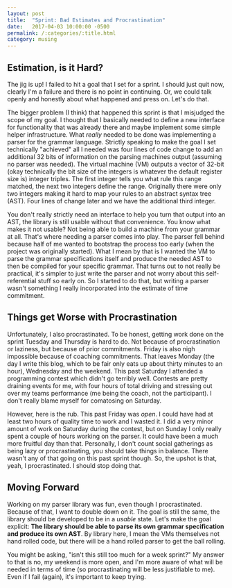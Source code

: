 ```yaml
---
layout: post
title:  "Sprint: Bad Estimates and Procrastination"
date:   2017-04-03 10:00:00 -0500
permalink: /:categories/:title.html
category: musing
---
```


## Estimation, is it Hard?

The jig is up!
I failed to hit a goal that I set for a sprint.
I should just quit now, clearly I'm a failure and there is no point in continuing.
Or, we could talk openly and honestly about what happened and press on.
Let's do that.

The bigger problem (I think) that happened this sprint is that I misjudged the scope of my goal.
I thought that I basically needed to define a new interface for functionality that was already there and maybe implement some simple helper infrastructure.
What _really_ needed to be done was implementing a parser for the grammar language.
Strictly speaking to make the goal I set technically "achieved" all I needed was four lines of code change to add an additional 32 bits of information on the parsing machines output (assuming no parser was needed).
The virtual machine (VM) outputs a vector of 32-bit (okay technically the bit size of the integers is whatever the default register size is) integer triples.
The first integer tells you what rule this range matched, the next two integers define the range.
Originally there were only two integers making it hard to map your rules to an abstract syntax tree (AST).
Four lines of change later and we have the additional third integer.

You don't really strictly need an interface to help you turn that output into an AST, the library is still usable without that convenience.
You know what makes it not usable?
Not being able to build a machine from your grammar at all.
That's where needing a parser comes into play.
The parser fell behind because half of me wanted to bootstrap the process too early (when the project was originally started).
What I mean by that is I wanted the VM to parse the grammar specifications itself and produce the needed AST to then be compiled for your specific grammar.
That turns out to not really be practical, it's simpler to just write the parser and not worry about this self-referential stuff so early on.
So I started to do that, but writing a parser wasn't something I really incorporated into the estimate of time commitment.

## Things get Worse with Procrastination

Unfortunately, I also procrastinated.
To be honest, getting work done on the sprint Tuesday and Thursday is hard to do.
Not because of procrastination or laziness, but because of prior commitments.
Friday is also nigh impossible because of coaching commitments.
That leaves Monday (the day I write this blog, which to be fair only eats up about thirty minutes to an hour), Wednesday and the weekend.
This past Saturday I attended a programming contest which didn't go terribly well.
Contests are pretty draining events for me, with four hours of total driving and stressing out over my teams performance (me being the coach, not the participant).
I don't really blame myself for comatosing on Saturday.

However, here is the rub.
This past Friday was _open_.
I could have had at least two hours of quality time to work and I wasted it.
I did a very minor amount of work on Saturday during the contest, but on Sunday I only really spent a couple of hours working on the parser.
It could have been a much more fruitful day than that.
Personally, I don't count social gatherings as being lazy or procrastinating, you should take things in balance.
There wasn't any of that going on this past sprint though.
So, the upshot is that, yeah, I procrastinated.
I should stop doing that.

## Moving Forward

Working on my parser library was fun, even though I procrastinated.
Because of that, I want to double down on it.
The goal is still the same, the library should be developed to be in a _usable_ state.
Let's make the goal explicit: **The library should be able to parse its own grammar specification and produce its own AST**.
By library here, I mean the VMs themselves not hand rolled code, but there will be a hand rolled parser to get the ball rolling.

You might be asking, "isn't this still too much for a week sprint?"
My answer to that is no, my weekend is more open, and I'm more aware of what will be needed in terms of time (so procrastinating will be less justifiable to me).
Even if I fail (again), it's important to keep trying.
